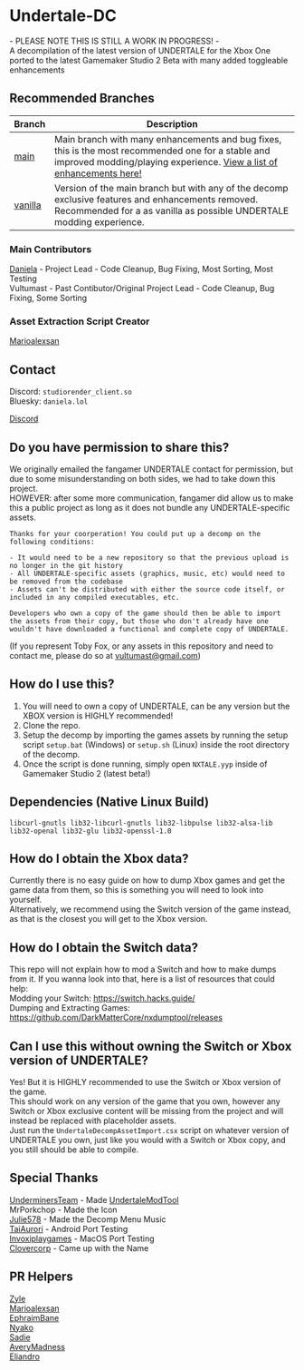 # Undertale-DC
\- PLEASE NOTE THIS IS STILL A WORK IN PROGRESS! -<br>
A decompilation of the latest version of UNDERTALE for the Xbox One ported to the latest Gamemaker Studio 2 Beta with many added toggleable enhancements<br>

## Recommended Branches
Branch | Description
--------|--------
[main](https://github.com/danielah05/UndertaleDecomp/tree/main) | Main branch with many enhancements and bug fixes, this is the most recommended one for a stable and improved modding/playing experience. [View a list of enhancements here!](https://github.com/danielah05/UndertaleDecomp/blob/main/ENHANCEMENTS.md)
[vanilla](https://github.com/danielah05/UndertaleDecomp/tree/vanilla) | Version of the main branch but with any of the decomp exclusive features and enhancements removed. Recommended for a as vanilla as possible UNDERTALE modding experience.

### Main Contributors
[Daniela](https://bsky.app/profile/daniela.lol) - Project Lead - Code Cleanup, Bug Fixing, Most Sorting, Most Testing<br>
Vultumast - Past Contibutor/Original Project Lead - Code Cleanup, Bug Fixing, Some Sorting

### Asset Extraction Script Creator
[Marioalexsan](https://github.com/Marioalexsan)

## Contact
Discord: ``studiorender_client.so``<br>
Bluesky: ``daniela.lol``

[Discord](https://discord.gg/sfQmY89m9n)<br>
## Do you have permission to share this?
We originally emailed the fangamer UNDERTALE contact for permission, but due to some misunderstanding on both sides, we had to take down this project.<br>
HOWEVER: after some more communication, fangamer did allow us to make this a public project as long as it does not bundle any UNDERTALE-specific assets.
```
Thanks for your coorperation! You could put up a decomp on the following conditions:

- It would need to be a new repository so that the previous upload is no longer in the git history
- All UNDERTALE-specific assets (graphics, music, etc) would need to be removed from the codebase
- Assets can't be distributed with either the source code itself, or included in any compiled executables, etc.

Developers who own a copy of the game should then be able to import the assets from their copy, but those who don't already have one wouldn't have downloaded a functional and complete copy of UNDERTALE.
```
(If you represent Toby Fox, or any assets in this repository and need to contact me, please do so at vultumast@gmail.com)

## How do I use this?
1. You will need to own a copy of UNDERTALE, can be any version but the XBOX version is HIGHLY recommended!<br>
2. Clone the repo.
3. Setup the decomp by importing the games assets by running the setup script ``setup.bat`` (Windows) or ``setup.sh`` (Linux) inside the root directory of the decomp.
4. Once the script is done running, simply open ``NXTALE.yyp`` inside of Gamemaker Studio 2 (latest beta!)

## Dependencies (Native Linux Build)
```libcurl-gnutls lib32-libcurl-gnutls lib32-libpulse lib32-alsa-lib lib32-openal lib32-glu lib32-openssl-1.0```

## How do I obtain the Xbox data?
Currently there is no easy guide on how to dump Xbox games and get the game data from them, so this is something you will need to look into yourself.<br>
Alternatively, we recommend using the Switch version of the game instead, as that is the closest you will get to the Xbox version.

## How do I obtain the Switch data?
This repo will not explain how to mod a Switch and how to make dumps from it. If you wanna look into that, here is a list of resources that could help:<br>
Modding your Switch: https://switch.hacks.guide/<br>
Dumping and Extracting Games: https://github.com/DarkMatterCore/nxdumptool/releases

## Can I use this without owning the Switch or Xbox version of UNDERTALE?
Yes! But it is HIGHLY recommended to use the Switch or Xbox version of the game.<br>
This should work on any version of the game that you own, however any Switch or Xbox exclusive content will be missing from the project and will instead be replaced with placeholder assets.<br>
Just run the ``UndertaleDecompAssetImport.csx`` script on whatever version of UNDERTALE you own, just like you would with a Switch or Xbox copy, and you still should be able to compile.

## Special Thanks
[UnderminersTeam](https://github.com/UnderminersTeam) - Made [UndertaleModTool](https://github.com/UnderminersTeam/UndertaleModTool)<br>
MrPorkchop - Made the Icon<br>
[Julie578](https://twitter.com/chromadeline) - Made the Decomp Menu Music<br>
[TaiAurori](https://devkats.club) - Android Port Testing<br>
[Invoxiplaygames](https://ipg.pw/) - MacOS Port Testing<br>
[Clovercorp](https://twitter.com/silverparasoul) - Came up with the Name 

## PR Helpers
[Zyle](https://zyle.dev/)<br>
[Marioalexsan](https://github.com/Marioalexsan)<br>
[EphraimBane](https://github.com/EphraimBane)<br>
[Nyako](https://github.com/NyakoFox)<br>
[Sadie](https://github.com/zulc22)<br>
[AveryMadness](https://github.com/AveryMadness)<br>
[Eliandro](https://github.com/Eliandro4)
